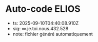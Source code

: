 # Auto-code ELIOS
- ts: 2025-09-10T04:40:08.910Z
- sig: ∞.je.toi.nous.432.528
- note: fichier généré automatiquement